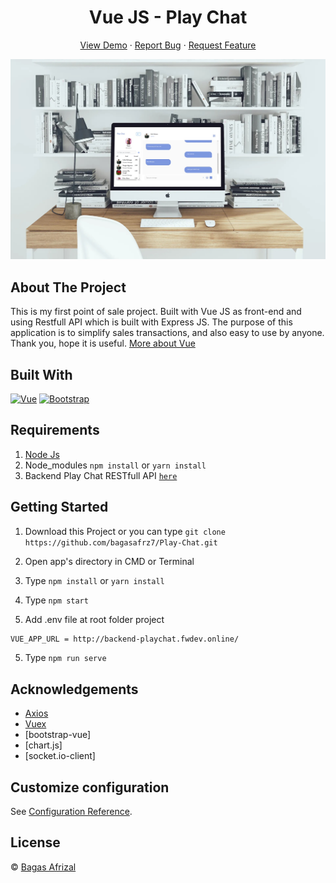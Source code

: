 <h1 align='center'>Vue JS - Play Chat</h1>
  <p align="center">
    <a href="https://play-chat.netlify.app/">View Demo</a>
    ·
    <a href="https://github.com/bagasafrz7/Play-Chat/issues">Report Bug</a>
    ·
    <a href="https://github.com/bagasafrz7/Play-Chat/issues">Request Feature</a>
  </p>

![Image Banner](https://raw.githubusercontent.com/bagasafrz7/Play-Chat/master/banner-img.jpg)

## About The Project

This is my first point of sale project. Built with Vue JS as front-end and using Restfull API which is built with Express JS. The purpose of this application is to simplify sales transactions, and also easy to use by anyone. Thank you, hope it is useful. [More about Vue](https://vuejs.org/)

## Built With

[![Vue](https://img.shields.io/badge/Vue-v2.6.11-green)](https://github.com/vuejs/vue)
[![Bootstrap](https://img.shields.io/badge/Bootstrap-v4.5.x-blue)](https://github.com/bootstrap-vue/bootstrap-vue)

## Requirements

1. <a href="https://nodejs.org/en/download/">Node Js</a>
2. Node_modules `npm install` or `yarn install`
3. Backend Play Chat RESTfull API [`here`](https://github.com/bagasafrz7/Play-Chat-Backend)

## Getting Started

1. Download this Project or you can type `git clone https://github.com/bagasafrz7/Play-Chat.git`
2. Open app's directory in CMD or Terminal
3. Type `npm install` or `yarn install`
4. Type `npm start`

4. Add .env file at root folder project

```sh
VUE_APP_URL = http://backend-playchat.fwdev.online/
```

5. Type `npm run serve`

## Acknowledgements

- [Axios](https://www.npmjs.com/package/axios)
- [Vuex](https://vuex.vuejs.org/)
- [bootstrap-vue]
- [chart.js]
- [socket.io-client]

## Customize configuration

See [Configuration Reference](https://cli.vuejs.org/config/).

## License

© [Bagas Afrizal](https://github.com/bagasafrz7/)
